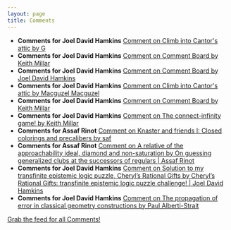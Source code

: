 ```yaml
---
layout: page
title: Comments
---
```


* **Comments for Joel David Hamkins** [Comment on Climb into Cantor's attic by G](http://jdh.hamkins.org/climb-into-cantors-attic/#comment-10785)
* **Comments for Joel David Hamkins** [Comment on Comment Board by Keith Millar](http://jdh.hamkins.org/comment-board/#comment-10784)
* **Comments for Joel David Hamkins** [Comment on Comment Board by Joel David Hamkins](http://jdh.hamkins.org/comment-board/#comment-10783)
* **Comments for Joel David Hamkins** [Comment on Climb into Cantor's attic by Macguzel Macguzel](http://jdh.hamkins.org/climb-into-cantors-attic/#comment-10782)
* **Comments for Joel David Hamkins** [Comment on Comment Board by Keith Millar](http://jdh.hamkins.org/comment-board/#comment-10779)
* **Comments for Joel David Hamkins** [Comment on The connect-infinity game! by Keith Millar](http://jdh.hamkins.org/the-connect-infinity-game/#comment-10777)
* **Comments for Assaf Rinot** [Comment on Knaster and friends I: Closed colorings and precalibers by saf](http://blog.assafrinot.com/?p=4530#comment-744)
* **Comments for Assaf Rinot** [Comment on A relative of the approachability ideal, diamond and non-saturation by On guessing generalized clubs at the successors of regulars \| Assaf Rinot](http://blog.assafrinot.com/?p=244#comment-737)
* **Comments for Joel David Hamkins** [Comment on Solution to my transfinite epistemic logic puzzle, Cheryl’s Rational Gifts by Cheryl’s Rational Gifts: transfinite epistemic logic puzzle challenge! \| Joel David Hamkins](http://jdh.hamkins.org/solution-transfinite-epistemic-logic-puzzle/#comment-10708)
* **Comments for Joel David Hamkins** [Comment on The propagation of error in classical geometry constructions by Paul Alberti-Strait](http://jdh.hamkins.org/propagation-of-error-in-classical-geometry-constructions/#comment-10681)

[Grab the feed for all Comments!](Comments.xml)
